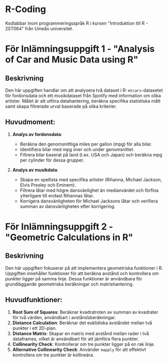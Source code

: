 # R-Coding
Kodlabbar inom programmeringsspråk R i kursen "Introduktion till R - 2ST064" från Umeås universitet.

# För Inlämningsuppgift 1 - "Analysis of Car and Music Data using R"

## Beskrivning
Den här uppgiften handlar om att analysera två dataset i R: `mtcars`-datasetet för fordonsdata och ett musikdataset från Spotify med information om olika artister. Målet är att utföra datahantering, beräkna specifika statistiska mått samt skapa filtrerade urval baserade på olika kriterier.

## Huvudmoment:
1. **Analys av fordonsdata**:
   - Beräkna den genomsnittliga miles per gallon (mpg) för alla bilar.
   - Identifiera bilar med mpg över och under genomsnittet.
   - Filtrera bilar baserat på land (t.ex. USA och Japan) och beräkna mpg per cylinder för dessa grupper.

2. **Analys av musikdata**:
   - Skapa en spellista med specifika artister (Rihanna, Michael Jackson, Elvis Presley och Eminem).
   - Filtrera låtar med högre dansvänlighet än medianvärdet och förfina ytterligare till endast Rihannas låtar.
   - Korrigera dansvänligheten för Michael Jacksons låtar och verifiera summan av dansvänligheten efter korrigering.

# För Inlämningsuppgift 2 - "Geometric Calculations in R"

## Beskrivning
Den här uppgiften fokuserar på att implementera geometriska funktioner i R. Uppgiften innehåller funktioner för att beräkna avstånd och kontrollera om punkter ligger på samma linje. Dessa funktioner är användbara för grundläggande geometriska beräkningar och matrishantering.

## Huvudfunktioner:
1. **Root Sum of Squares**: Beräknar kvadratroten av summan av kvadrater för två värden, användbart i avståndsberäkningar.
2. **Distance Calculation**: Beräknar det euklidiska avståndet mellan två punkter i ett 2D-plan.
3. **Distance Matrix**: Skapar en matris med avstånd mellan rader i två dataframes, vilket är användbart för att jämföra flera punkter.
4. **Collinearity Check**: Kontrollerar om tre punkter ligger på en rak linje.
5. **Alternative Collinearity Check**: Använder `mapply` för att effektivt kontrollera om tre punkter är kollineära.

